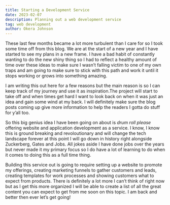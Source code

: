```yaml
---
title: Starting a Development Service
date: 2023-02-07
description: Planning out a web development service
tag: web development
author: Okera Johnson
---
```



These last few months became a lot more turbulent than I care for so I took some time off from this blog. We are at the start of a new year and I have started to see my plans in a new frame. I have a bad habit of constantly wanting to do the new shiny thing so I had to reflect a healthy amount of time over these ideas to make sure I wasn’t falling victim to one of my own traps and am going to make sure to stick with this path and work it until it stops working or grows into something amazing.

I am writing this out here for a few reasons but the main reason is so I can keep track of my journey and use it as inspiration.The project will start to take off and when times get hard I want to look back on when it was just an idea and gain some wind at my back. I will definitely make sure the blog posts coming up give more information to help the readers I gotta do stuff for y’all too. 

So this big genius idea I have been going on about is *drum roll please* offering website and application development as a service. I know, I know this is ground breaking and revoloutionary and will change the tech landscape forever at this point I will go down in history right alongside Zuckerberg, Gates and Jobs. All jokes aside I have done jobs over the years but never made it my primary focus so I do have a lot of learning to do when it comes to doing this as a full time thing.

Building this service out is going to require setting up a website to promote my offerings, creating marketing funnels to gather customers and leads, creating templates for work processes and showing customers what to expect from products. There is definitely a lot more I can’t think of right now but as I get this more organized I will be able to create a list of all the great content you can expect to get from me soon on this topic. I am back and better then ever let’s get going!